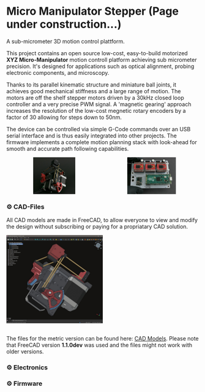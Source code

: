 # Micro Manipulator Stepper (Page under construction...)
A sub-micrometer 3D motion control plattform.

This project contains an open source low-cost, easy-to-build motorized **XYZ Micro-Manipulator** motion controll platform achieving sub micrometer precision.
It's designed for applications such as optical alignment, probing electronic components, and microscopy.

Thanks to its parallel kinematic structure and miniature ball joints, it achieves good mechanical stiffness and a large range of motion.
The motors are off the shelf stepper motors driven by a 30kHz closed loop controller and a very precise PWM signal.
A 'magnetic gearing' approach increases the resolution of the low-cost megnetic rotary encoders by a factor of 30 allowing for steps down to 50nm.

The device can be controlled via simple G-Code commands over an USB serial interface and is thus easily integrated into other projects.
The firmware implements a complete motion planning stack with look-ahead for smooth and accurate path following capabilities. 

<div style="display: flex; gap: 1%;">
  <img src="images/MicroManipulator.jpg" alt="Image 1" style="flex: 1; object-fit: contain; height: 10vw;">
  <img src="images/ControllerPCB.jpg" alt="Image 2" style="flex: 1; object-fit: contain; height: 10vw;">
</div>

### ⚙ CAD-Files

All CAD models are made in FreeCAD, to allow everyone to view and modify the design without subscribing or paying for a propriatary CAD solution.

<div style="display: flex;">
    <img src="images/FreeCAD-Model.jpg" alt="FreeCAD Model" width="50%">
</div>

<br>

The files for the metric version can be found here: [CAD Models](construction).
Please note that FreeCAD version **1.1.0dev** was used and the files might not work with older versions.

### ⚙ Electronics

### ⚙ Firmware
